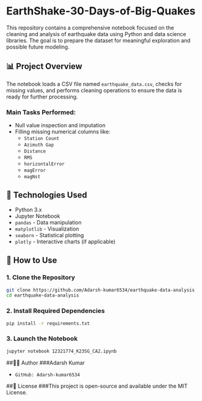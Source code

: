 # EarthShake-30-Days-of-Big-Quakes

This repository contains a comprehensive notebook focused on the cleaning and analysis of earthquake data using Python and data science libraries. The goal is to prepare the dataset for meaningful exploration and possible future modeling.

## 📊 Project Overview

The notebook loads a CSV file named `earthquake_data.csv`, checks for missing values, and performs cleaning operations to ensure the data is ready for further processing.

### Main Tasks Performed:
- Null value inspection and imputation
- Filling missing numerical columns like:
  - `Station Count`
  - `Azimuth Gap`
  - `Distance`
  - `RMS`
  - `horizontalError`
  - `magError`
  - `magNst`
## 🧰 Technologies Used

- Python 3.x
- Jupyter Notebook
- `pandas` - Data manipulation
- `matplotlib` - Visualization
- `seaborn` - Statistical plotting
- `plotly` - Interactive charts (if applicable)

## 🚀 How to Use

### 1. Clone the Repository

```bash
git clone https://github.com/Adarsh-kumar6534/earthquake-data-analysis.git
cd earthquake-data-analysis
```

### 2. Install Required Dependencies
```bash
pip install -r requirements.txt
```
### 3. Launch the Notebook
```bash
jupyter notebook 12321774_K23SG_CA2.ipynb
```
##👨‍💻 Author
###Adarsh Kumar
- `GitHub: Adarsh-kumar6534`

##📜 License
###This project is open-source and available under the MIT License.
